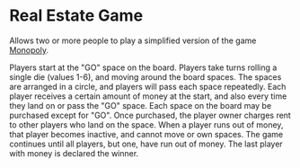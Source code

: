 # Real Estate Game

Allows two or more people to play a simplified version of the game [Monopoly](https://en.wikipedia.org/wiki/Monopoly_(game)).

Players start at the "GO" space on the board. Players take turns rolling a single die (values 1-6), and moving around the board spaces.  The spaces are arranged in a circle, and players will pass each space repeatedly. Each player receives a certain amount of money at the start, and also every time they land on or pass the "GO" space. Each space on the board may be purchased except for "GO". Once purchased, the player owner charges rent to other players who land on the space. When a player runs out of money, that player becomes inactive, and cannot move or own spaces. The game continues until all players, but one, have run out of money. The last player with money is declared the winner.
